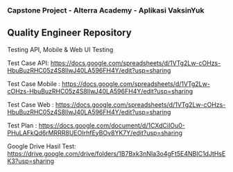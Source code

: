 ### Capstone Project - Alterra Academy - Aplikasi VaksinYuk

## Quality Engineer Repository

Testing API, Mobile & Web UI Testing

Test Case API: 
https://docs.google.com/spreadsheets/d/1VTg2Lw-cOHzs-HbuBuzRHC05z4S8IlwJ40LA596FH4Y/edit?usp=sharing

Test Case Mobile :
https://docs.google.com/spreadsheets/d/1VTg2Lw-cOHzs-HbuBuzRHC05z4S8IlwJ40LA596FH4Y/edit?usp=sharing

Test Case Web :
https://docs.google.com/spreadsheets/d/1VTg2Lw-cOHzs-HbuBuzRHC05z4S8IlwJ40LA596FH4Y/edit?usp=sharing

Test Plan :
https://docs.google.com/document/d/1CXdCiIOu0-PHuLAFkQd6rMRRR8UEOIrhfEyBOv8YK7Y/edit?usp=sharing

Google Drive Hasil Test:
https://drive.google.com/drive/folders/1B7Bxk3nNIa3o4gFt5E4NBIC1dJtHsEK3?usp=sharing

